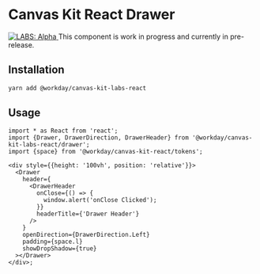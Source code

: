 # Canvas Kit React Drawer

<a href="https://github.com/Workday/canvas-kit/tree/master/modules/labs-react/README.md">
  <img src="https://img.shields.io/badge/LABS-alpha-orange" alt="LABS: Alpha" />
</a>  This component is work in progress and currently in pre-release.

## Installation

```sh
yarn add @workday/canvas-kit-labs-react
```

## Usage

```tsx
import * as React from 'react';
import {Drawer, DrawerDirection, DrawerHeader} from '@workday/canvas-kit-labs-react/drawer';
import {space} from '@workday/canvas-kit-react/tokens';

<div style={{height: '100vh', position: 'relative'}}>
  <Drawer
    header={
      <DrawerHeader
        onClose={() => {
          window.alert('onClose Clicked');
        }}
        headerTitle={'Drawer Header'}
      />
    }
    openDirection={DrawerDirection.Left}
    padding={space.l}
    showDropShadow={true}
  ></Drawer>
</div>;
```
